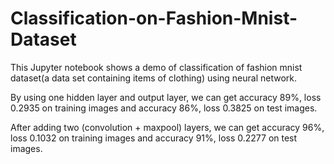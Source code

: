 # Classification-on-Fashion-Mnist-Dataset
This Jupyter notebook shows a demo of classification of fashion mnist dataset(a data set containing items of clothing) using neural network.

By using one hidden layer and output layer, we can get accuracy 89%, loss 0.2935 on training images and accuracy 86%, loss 0.3825 on test images.

After adding two (convolution + maxpool) layers, we can get accuracy 96%, loss 0.1032 on training images and accuracy 91%, loss 0.2277 on test images.

